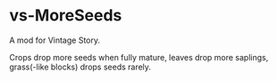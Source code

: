 # vs-MoreSeeds
A mod for Vintage Story.

Crops drop more seeds when fully mature, leaves drop more saplings, grass(-like blocks) drops seeds rarely.
